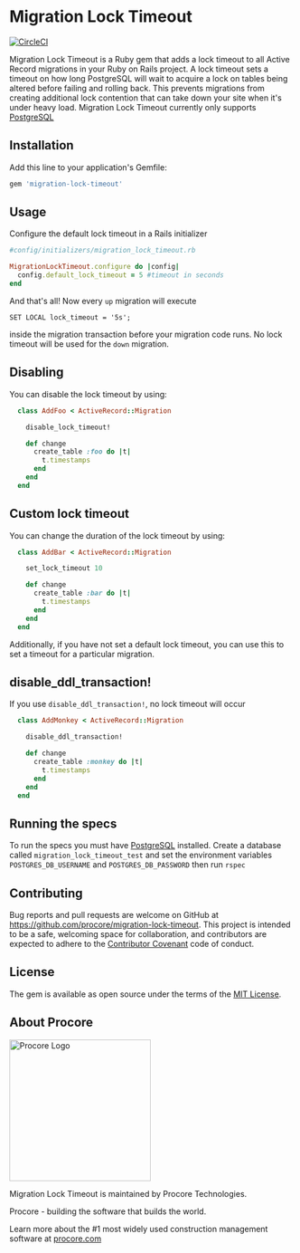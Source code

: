 # Migration Lock Timeout

[![CircleCI](https://circleci.com/gh/procore/migration-lock-timeout/tree/master.svg?style=svg&circle-token=db5501175f384dfa477f8bfa2bdc628efe781e98)](https://circleci.com/gh/procore/migration-lock-timeout/tree/master)

Migration Lock Timeout is a Ruby gem that adds a lock timeout to all Active
Record migrations in your Ruby on Rails project. A lock timeout sets a timeout
on how long PostgreSQL will wait to acquire a lock on tables being altered
before failing and rolling back. This prevents migrations from creating
additional lock contention that can take down your site when it's under heavy
load. Migration Lock Timeout currently only supports [PostgreSQL](https://www.postgresql.org/)

## Installation

Add this line to your application's Gemfile:

```ruby
gem 'migration-lock-timeout'
```

## Usage

Configure the default lock timeout in a Rails initializer

```ruby
#config/initializers/migration_lock_timeout.rb

MigrationLockTimeout.configure do |config|
  config.default_lock_timeout = 5 #timeout in seconds
end
```

And that's all! Now every `up` migration will execute
```psql
SET LOCAL lock_timeout = '5s';
```
inside the migration transaction before your migration code runs. No lock
timeout will be used for the `down` migration.

## Disabling

You can disable the lock timeout by using:
```ruby
  class AddFoo < ActiveRecord::Migration

    disable_lock_timeout!

    def change
      create_table :foo do |t|
        t.timestamps
      end
    end
  end
```

## Custom lock timeout

You can change the duration of the lock timeout by using:
```ruby
  class AddBar < ActiveRecord::Migration

    set_lock_timeout 10

    def change
      create_table :bar do |t|
        t.timestamps
      end
    end
  end
```
Additionally, if you have not set a default lock timeout, you can use this to
set a timeout for a particular migration.

## disable_ddl_transaction!

If you use `disable_ddl_transaction!`, no lock timeout will occur
```ruby
  class AddMonkey < ActiveRecord::Migration

    disable_ddl_transaction!

    def change
      create_table :monkey do |t|
        t.timestamps
      end
    end
  end
```

## Running the specs

To run the specs you must have [PostgreSQL](https://www.postgresql.org/)
installed. Create a database called `migration_lock_timeout_test` and set the
environment variables `POSTGRES_DB_USERNAME` and `POSTGRES_DB_PASSWORD` then run
`rspec`

## Contributing

Bug reports and pull requests are welcome on GitHub at https://github.com/procore/migration-lock-timeout. This project is intended to be a safe, welcoming space for collaboration, and contributors are expected to adhere to the [Contributor Covenant](http://contributor-covenant.org) code of conduct.


## License

The gem is available as open source under the terms of the [MIT License](http://opensource.org/licenses/MIT).

## About Procore

<img
  src="https://www.procore.com/images/procore_logo.png"
  alt="Procore Logo"
  width="250px"
/>

Migration Lock Timeout is maintained by Procore Technologies.

Procore - building the software that builds the world.

Learn more about the #1 most widely used construction management software at [procore.com](https://www.procore.com/)
